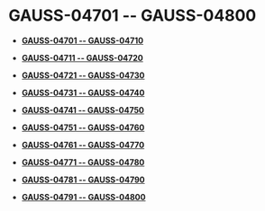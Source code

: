 # GAUSS-04701 -- GAUSS-04800<a name="ZH-CN_TOPIC_0302073088"></a>

-   **[GAUSS-04701 -- GAUSS-04710](GAUSS-04701----GAUSS-04710.md)**  

-   **[GAUSS-04711 -- GAUSS-04720](GAUSS-04711----GAUSS-04720.md)**  

-   **[GAUSS-04721 -- GAUSS-04730](GAUSS-04721----GAUSS-04730.md)**  

-   **[GAUSS-04731 -- GAUSS-04740](GAUSS-04731----GAUSS-04740.md)**  

-   **[GAUSS-04741 -- GAUSS-04750](GAUSS-04741----GAUSS-04750.md)**  

-   **[GAUSS-04751 -- GAUSS-04760](GAUSS-04751----GAUSS-04760.md)**  

-   **[GAUSS-04761 -- GAUSS-04770](GAUSS-04761----GAUSS-04770.md)**  

-   **[GAUSS-04771 -- GAUSS-04780](GAUSS-04771----GAUSS-04780.md)**  

-   **[GAUSS-04781 -- GAUSS-04790](GAUSS-04781----GAUSS-04790.md)**  

-   **[GAUSS-04791 -- GAUSS-04800](GAUSS-04791----GAUSS-04800.md)**  


